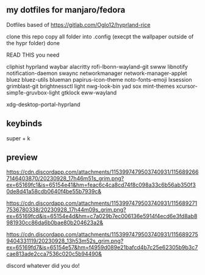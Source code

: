 ## my dotfiles for manjaro/fedora

Dotfiles
based of https://gitlab.com/Oglo12/hyprland-rice

clone this repo
copy all folder into .config (execpt the wallpaper outside of the hypr folder)
done


READ THIS
you need 

cliphist
hyprland
waybar
alacritty
rofi-lbonn-wayland-git
swww
libnotify
notification-daemon
swaync
networkmanager
network-manager-applet
bluez
bluez-utils
blueman
papirus-icon-theme
noto-fonts-emoji
lxsession
grimblast-git
brightnessctl
light
nwg-look-bin
yad
sox
mint-themes
xcursor-simp1e-gruvbox-light
gtklock
eww-wayland

xdg-desktop-portal-hyprland

## keybinds
super + k 

## preview
https://cdn.discordapp.com/attachments/1153997479503740931/1156892667146403870/20230928_17h46m51s_grim.png?ex=65169fc1&is=65154e41&hm=feac6c4ca8cd74f8c098a33c6b56ab350f30de8d41a58cdb0640f4be55b7939c&


https://cdn.discordapp.com/attachments/1153997479503740931/1156892717536780338/20230928_17h44m09s_grim.png?ex=65169fcd&is=65154e4d&hm=c7a029b7ec006136e5914f4ecd6e3fd8ab8981930cc86da6b0bae80b204623a2&


https://cdn.discordapp.com/attachments/1153997479503740931/1156892759404331119/20230928_13h53m52s_grim.png?ex=65169fd7&is=65154e57&hm=f4959d089e21bafcd4b7c25e62305b9b3c7cae813ade2cca7536c020c5b94490&

discord whatever did you do!
